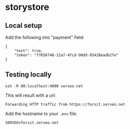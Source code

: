 # storystore

## Local setup

Add the following into "payment" field:

```
{
	"test": true, 
	"token": "f7658748-12a7-4fcd-90dd-95428eadb2fe"
}
```

## Testing locally

```
ssh -R 80:localhost:4000 serveo.net
```

This will result with a url:

```
Forwarding HTTP traffic from https://forsit.serveo.net
```

Add the hostname to your `.env` file:

```
SERVEO=forsit.serveo.net
```
